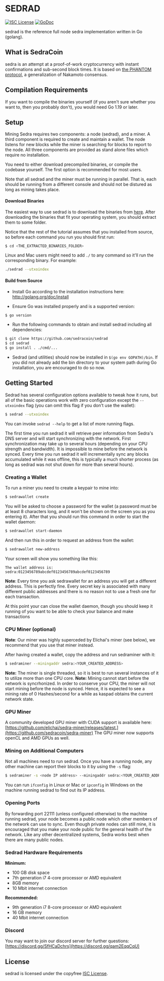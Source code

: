 
SEDRAD
====

[![ISC License](http://img.shields.io/badge/license-ISC-blue.svg)](https://choosealicense.com/licenses/isc/)
[![GoDoc](https://img.shields.io/badge/godoc-reference-blue.svg)](http://godoc.org/github.com/sedracoin/sedrad)

sedrad is the reference full node sedra implementation written in Go (golang).

## What is SedraCoin

sedra is an attempt at a proof-of-work cryptocurrency with instant confirmations and sub-second block times. It is based on [the PHANTOM protocol](https://eprint.iacr.org/2018/104.pdf), a generalization of Nakamoto consensus.

## Compilation Requirements

If you want to compile the binaries yourself (if you aren't sure whether you want to, then you probably don't), you would need Go 1.19 or later.

## Setup

Mining Sedra requires two components: a node (sedrad), and a miner. A third component is required to create and maintain a wallet. The node listens for new blocks while the miner is searching for blocks to report to the node. All three components are provided as stand alone files which require no installation. 

You need to either download precompiled binaries, or compile the codebase yourself. The first option is recommended for most users.

Note that all sedrad and the miner must be running in parallel. That is, each should be running from a different console and should not be distured as long as mining takes place.

#### Download Binaries

The easiest way to use sedrad is to download the binaries from [here](https://github.com/sedracoin/sedradd/releases/latest). After downloading the binaries that fit your operating system, you should extract them to some folder.

Notice that the rest of the tutorial assumes that you installed from source, so before each command you run you should first run: 
```bash
$ cd <THE_EXTRACTED_BINARIES_FOLDER>
```

Linux and Mac users might need to add `./` to any command so it'll run the corresponding binary. For example:
```bash
./sedrad --utxoindex
```

#### Build from Source

- Install Go according to the installation instructions here:
  http://golang.org/doc/install

- Ensure Go was installed properly and is a supported version:

```bash
$ go version
```

- Run the following commands to obtain and install sedrad including all dependencies:

```bash
$ git clone https://github.com/sedracoin/sedrad
$ cd sedrad
$ go install . ./cmd/...
```

- Sedrad (and utilities) should now be installed in `$(go env GOPATH)/bin`. If you did
  not already add the bin directory to your system path during Go installation,
  you are encouraged to do so now.

## Getting Started

Sedrad has several configuration options available to tweak how it runs, but all
of the basic operations work with zero configuration except the `--utxoindex` flag (you can omit this flag if you don't use the wallet):

```bash
$ sedrad --utxoindex
```

You can invoke ```sedrad --help``` to get a list of more running flags.

The first time you run sedrad it will retrieve peer information from Sedra's DNS server and will start synchronizing with the network. First synchronization may take up to several hours (depending on your CPU strength and bandwidth). It is impossible to mine before the network is synced. Every time you run sedrad it will incrementally sync any blocks accumulated while it was offline, this is typically a much shorter process (as long as sedrad was not shut down for more than several hours).

### Creating a Wallet

To run a miner you need to create a keypair to mine into:
```bash
$ sedrawallet create
```

You will be asked to choose a password for the wallet (a password must be at least 8 characters long, and it won't be shown on the screen you as you entering it). After that you should run this command in order to start the wallet daemon:
```bash
$ sedrawallet start-daemon
```

And then run this in order to request an address from the wallet:
```bash
$ sedrawallet new-address
```

Your screen will show you something like this:
```
The wallet address is:
sedra:0123456789abcdef0123456789abcdef0123456789
```

**Note**: Every time you ask sedrawallet for an address you will get a different address. This is perfectly fine. Every secret key is associated with many different public addresses and there is no reason not to use a fresh one for each transaction.

At this point your can close the wallet daemon, though you should keep it running of you want to be able to check your balance and make transactions

### CPU Miner (optional)

**Note**: Our miner was highly superceded by Elichai's miner (see below), we recommend that you use that miner instead.

After having created a wallet, copy the address and run sedraminer with it:
```bash
$ sedraminer --miningaddr sedra:<YOUR_CREATED_ADDRESS>
```

**Note:** The miner is single threaded, so it is best to run several instances of it to utilize more than one CPU core.
**Note:** Mining cannot start before the network is syncrhonized. In order to conserve your CPU, the miner will not start mining before the node is synced. Hence, it is expected to see a mining rate of 0 Hashes/second for a while as kaspad obtains the current network state.

### GPU Miner

A community developed GPU miner with CUDA support is available here: [https://github.com/elichai/sedra-miner/releases/latest.](https://github.com/sedracoin/sedra-miner)
The GPU miner now supports openCL and AMD GPUs as well.

### Mining on Additional Computers
Not all machines need to run sedrad. Once you have a running node, any other machine can report their blocks to it by using the ```-s``` flag:

```bash
$ sedraminer -s <node IP address> --miningaddr sedra:<YOUR_CREATED_ADDRESS>
```

You can run ```ifconfig``` in Linux or Mac or ```ipconfig``` in Windows on the machine running sedrad to find out its IP address.

### Opening Ports

By forwarding port 22111 (unless configured otherwise) to the machine running sedrad, your node becomes a public node which other members of the network can use to sync. Even though private nodes can still mine, it is encouraged that you make your node public for the general health of the network. Like any other decentralized systems, Sedra works best when there are many public nodes.

### Sedrad Hardware Requirements

**Minimum:**
- 100 GB disk space
- 7th generation i7 4-core processor or AMD equivalent
- 8GB memory
- 10 Mbit internet connection

**Recommended:**
- 9th generation i7 8-core processor or AMD equivalent
- 16 GB memory
- 40 Mbit internet connection

### Discord

You may want to join our discord server for further questions: [https://discord.gg/SfHCaDchrs](https://discord.gg/qam2EqqCqU)


## License

sedrad is licensed under the copyfree [ISC License](https://choosealicense.com/licenses/isc/).
